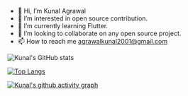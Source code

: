 - 👋 Hi, I’m Kunal Agrawal
- 👀 I’m interested in open source contribution.
- 🌱 I’m currently learning Flutter. 
- 💞️ I’m looking to collaborate on any open source project.
- 📫 How to reach me agrawalkunal2001@gmail.com




![Kunal's GitHub stats](https://github-readme-stats.vercel.app/api?username=agrawalkunal2001&show_icons=true&theme=react&count_private=true)


[![Top Langs](https://github-readme-stats.vercel.app/api/top-langs/?username=agrawalkunal2001&layout=compact&theme=react&count_private=true)](https://github.com/agrawalkunal2001/github-readme-stats)







[![Kunal's github activity graph](https://activity-graph.herokuapp.com/graph?username=agrawalkunal2001&theme=react-dark)](https://github.com/agrawalkunal2001/github-readme-activity-graph)


<!---
agrawalkunal2001/agrawalkunal2001 is a ✨ special ✨ repository because its `README.md` (this file) appears on your GitHub profile.
You can click the Preview link to take a look at your changes.
--->
